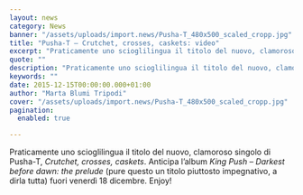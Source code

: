 ```yaml
---
layout: news
category: News
banner: "/assets/uploads/import.news/Pusha-T_480x500_scaled_cropp.jpg"
title: "Pusha-T – Crutchet, crosses, caskets: video"
excerpt: "Praticamente uno scioglilingua il titolo del nuovo, clamoroso singolo di Pusha-T, Crutchet, crosses, caskets. Anticipa l’album King Push – Darkest before dawn: the prelude (pure questo un titolo piuttosto impegnativo, a dirla tutta) fuori venerdì 18 dicembre. Enjoy!"
quote: ""
description: "Praticamente uno scioglilingua il titolo del nuovo, clamoroso singolo di Pusha-T, Crutchet, crosses, caskets. Anticipa l’album King Push – Darkest before dawn: the prelude (pure questo un titolo piuttosto impegnativo, a dirla tutta) fuori venerdì 18 dicembre. Enjoy!"
keywords: ""
date: 2015-12-15T00:00:00.000+01:00
author: "Marta Blumi Tripodi"
cover: "/assets/uploads/import.news/Pusha-T_480x500_scaled_cropp.jpg"
pagination:
  enabled: true

---
```


Praticamente uno scioglilingua il titolo del nuovo, clamoroso singolo di Pusha-T, _Crutchet, crosses, caskets_. Anticipa l’album _King Push – Darkest before dawn: the prelude_ (pure questo un titolo piuttosto impegnativo, a dirla tutta) fuori venerdì 18 dicembre. Enjoy!